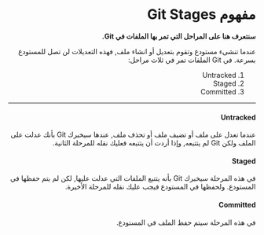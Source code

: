 <div  dir="rtl">

# مفهوم Git Stages

**سنتعرف هنا على المراحل التي تمر بها الملفات في Git.**

عندما تنشىء مستودع وتقوم بتعديل أو انشاء ملف, فهذه التعديلات لن تصل للمستودع بسرعة.
في Git الملفات تمر في ثلاث مراحل:
1. Untracked
2. Staged
3. Committed
***
#### Untracked
عندما تعدل على ملف أو تضيف ملف أو تحذف ملف, عندها سيخبرك Git بأنك عدلت على الملف ولكن Git لم يتتبعه, وإذا أردت أن يتتبعه فعليك نقله للمرحلة الثانية.

#### Staged
في هذه المرحلة سيخبرك Git بأنه يتتبع الملفات التي عدلت عليها, لكن لم يتم حفظها في المستودع. ولحفظها في المستودع فيجب عليك نقله للمرحلة الأخيرة.

#### Committed
في هذه المرحلة سيتم حفظ الملف في المستودع.

 </div>